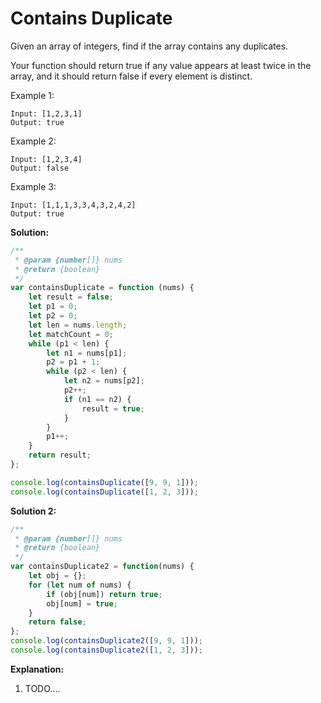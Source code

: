 # Contains Duplicate
Given an array of integers, find if the array contains any duplicates.

Your function should return true if any value appears at least twice in the array, and it should return false if every element is distinct.

Example 1:

```
Input: [1,2,3,1]
Output: true
```

Example 2:

```
Input: [1,2,3,4]
Output: false
```

Example 3:

```
Input: [1,1,1,3,3,4,3,2,4,2]
Output: true
```


**Solution:**

<!-- js-console -->
```javascript
/**
 * @param {number[]} nums
 * @return {boolean}
 */
var containsDuplicate = function (nums) {
    let result = false;
    let p1 = 0;
    let p2 = 0;
    let len = nums.length;
    let matchCount = 0;
    while (p1 < len) {
        let n1 = nums[p1];
        p2 = p1 + 1;
        while (p2 < len) {
            let n2 = nums[p2];
            p2++;
            if (n1 == n2) {
                result = true;
            }
        }
        p1++;
    }
    return result;
};

console.log(containsDuplicate([9, 9, 1]));
console.log(containsDuplicate([1, 2, 3]));
```

**Solution 2:**

<!-- js-console -->
```javascript
/**
 * @param {number[]} nums
 * @return {boolean}
 */
var containsDuplicate2 = function(nums) {
    let obj = {};
    for (let num of nums) {
        if (obj[num]) return true;
        obj[num] = true;
    }
    return false;
};
console.log(containsDuplicate2([9, 9, 1]));
console.log(containsDuplicate2([1, 2, 3]));
```
 

**Explanation:**

1. TODO....




